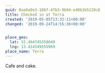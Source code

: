 ```yaml
---
guid: 0aa0a0e3-188f-47b3-9b94-e48b1b5120c6
title: Checked in at Terra
created: '2019-05-05T13:32:11+00:00'
changed: '2019-09-24T14:55:36+00:00'


place_geo:
  lat: 52.494745358049
  lng: 13.414349555969
place_name: Terra
---
```


Cafe and cake. 
